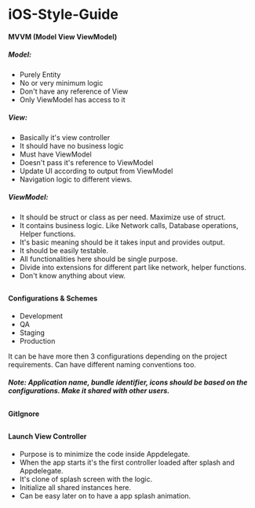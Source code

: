 # iOS-Style-Guide

#### MVVM (Model View ViewModel)

##### Model:

- Purely Entity
- No or very minimum logic
- Don't have any reference of View
- Only ViewModel has access to it

##### View:

- Basically it's view controller
- It should have no business logic
- Must have ViewModel
- Doesn't pass it's reference to ViewModel
- Update UI according to output from ViewModel
- Navigation logic to different views.

##### ViewModel:

- It should be struct or class as per need. Maximize use of struct.
- It contains business logic. Like Network calls, Database operations, Helper functions.
- It's basic meaning should be it takes input and provides output.
- It should be easily testable.
- All functionalities here should be single purpose.
- Divide into extensions for different part like network, helper functions.
- Don't know anything about view.

##

#### **Configurations & Schemes**

- Development
- QA
- Staging
- Production

It can be have more then 3 configurations depending on the project requirements. Can have different naming conventions too.

##### Note: Application name, bundle identifier, icons should be based on the configurations. Make it shared with other users.

##

#### GitIgnore
 
##

#### Launch View Controller

 - Purpose is to minimize the code inside Appdelegate.
 - When the app starts it's the first controller loaded after splash and Appdelegate.
 - It's clone of splash screen with the logic.
 - Initialize all shared instances here.
 - Can be easy later on to have a app splash animation.


##
